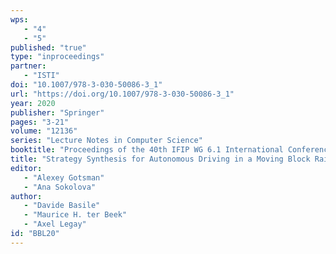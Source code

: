 ```yaml
---
wps: 
   - "4"
   - "5"
published: "true"
type: "inproceedings"
partner: 
   - "ISTI"
doi: "10.1007/978-3-030-50086-3_1"
url: "https://doi.org/10.1007/978-3-030-50086-3_1"
year: 2020
publisher: "Springer"
pages: "3-21"
volume: "12136"
series: "Lecture Notes in Computer Science"
booktitle: "Proceedings of the 40th IFIP WG 6.1 International Conference on Formal Techniques for Distributed Objects, Components, and Systems (FORTE 2020),  Held as Part of the 15th International Federated Conference on Distributed  Computing Techniques (DisCoTec 2020)"
title: "Strategy Synthesis for Autonomous Driving in a Moving Block Railway System with Uppaal Stratego"
editor: 
   - "Alexey Gotsman"
   - "Ana Sokolova"
author: 
   - "Davide Basile"
   - "Maurice H. ter Beek"
   - "Axel Legay"
id: "BBL20"
---
```

